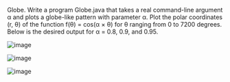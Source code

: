 Globe. Write a program Globe.java that takes a real command-line argument α and plots a globe-like pattern with parameter α. Plot the polar coordinates (r, θ) of the function f(θ) = cos(α × θ) for θ ranging from 0 to 7200 degrees. Below is the desired output for α = 0.8, 0.9, and 0.95.


![image](https://user-images.githubusercontent.com/80197312/208045741-b66489f4-1930-44a0-8750-2a33f56b4198.png)

![image](https://user-images.githubusercontent.com/80197312/208045695-0035fce2-933f-4c42-b6ef-e0ac0548a9df.png)

![image](https://user-images.githubusercontent.com/80197312/208045779-56f940e2-fb52-4a8f-8f5b-f31a3afa0cb4.png)
